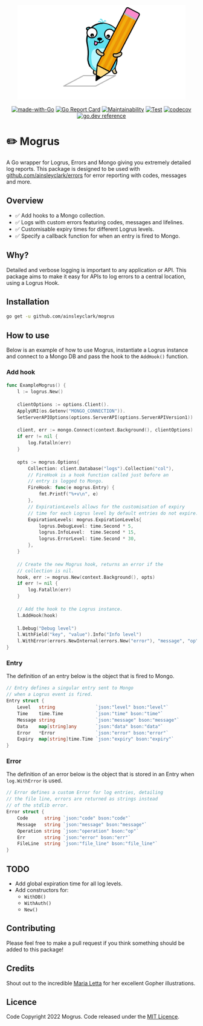<div align="center">
<img height="250" src="res/logo.svg?size=new" alt="Errors Logo" />
	
[![made-with-Go](https://img.shields.io/badge/Made%20with-Go-1f425f.svg)](http://golang.org)
[![Go Report Card](https://goreportcard.com/badge/github.com/ainsleyclark/mogrus)](https://goreportcard.com/report/github.com/ainsleyclark/mogrus)
[![Maintainability](https://api.codeclimate.com/v1/badges/b3afd7bf115341995077/maintainability)](https://codeclimate.com/github/ainsleyclark/mogrus/maintainability)
[![Test](https://github.com/ainsleyclark/mogrus/actions/workflows/test.yml/badge.svg?branch=master)](https://github.com/ainsleyclark/mogrus/actions/workflows/test.yml)
[![codecov](https://codecov.io/gh/ainsleyclark/mogrus/branch/master/graph/badge.svg?token=K27L8LS7DA)](https://codecov.io/gh/ainsleyclark/mogrus)
[![go.dev reference](https://img.shields.io/badge/go.dev-reference-007d9c?logo=go&logoColor=white&style=flat)](https://pkg.go.dev/github.com/ainsleyclark/mogrus)
	
</div>

# ✏️ Mogrus

A Go wrapper for Logrus, Errors and Mongo giving you extremely detailed log reports. This package is designed to be used
with [github.com/ainsleyclark/errors](https://github.com/ainsleyclark/errors) for error reporting with codes, messages and more.

## Overview

- ✅ Add hooks to a Mongo collection.
- ✅ Logs with custom errors featuring codes, messages and lifelines.
- ✅ Customisable expiry times for different Logrus levels.
- ✅ Specify a callback function for when an entry is fired to Mongo.

## Why?

Detailed and verbose logging is important to any application or API. This package aims to make it easy for APIs to log
errors to a central location, using a Logrus Hook.

## Installation

```bash
go get -u github.com/ainsleyclark/mogrus
```

## How to use

Below is an example of how to use Mogrus, instantiate a Logrus instance and connect to a Mongo DB and pass the hook to
the `AddHook()` function.

### Add hook

```go
func ExampleMogrus() {
	l := logrus.New()

	clientOptions := options.Client().
	ApplyURI(os.Getenv("MONGO_CONNECTION")).
	SetServerAPIOptions(options.ServerAPI(options.ServerAPIVersion1))

	client, err := mongo.Connect(context.Background(), clientOptions)
	if err != nil {
		log.Fatalln(err)
	}

	opts := mogrus.Options{
		Collection: client.Database("logs").Collection("col"),
		// FireHook is a hook function called just before an
		// entry is logged to Mongo.
		FireHook: func(e mogrus.Entry) {
			fmt.Printf("%+v\n", e)
		},
		// ExpirationLevels allows for the customisation of expiry
		// time for each Logrus level by default entries do not expire.
		ExpirationLevels: mogrus.ExpirationLevels{
			logrus.DebugLevel: time.Second * 5,
			logrus.InfoLevel:  time.Second * 15,
			logrus.ErrorLevel: time.Second * 30,
		},
	}

	// Create the new Mogrus hook, returns an error if the
	// collection is nil.
	hook, err := mogrus.New(context.Background(), opts)
	if err != nil {
		log.Fatalln(err)
	}

	// Add the hook to the Logrus instance.
	l.AddHook(hook)

	l.Debug("Debug level")
	l.WithField("key", "value").Info("Info level")
	l.WithError(errors.NewInternal(errors.New("error"), "message", "op")).Error("Error level")
}
```

### Entry

The definition of an entry below is the object that is fired to Mongo.

```go
// Entry defines a singular entry sent to Mongo
// when a Logrus event is fired.
Entry struct {
	Level   string               `json:"level" bson:"level"`
	Time    time.Time            `json:"time" bson:"time"`
	Message string               `json:"message" bson:"message"`
	Data    map[string]any       `json:"data" bson:"data"`
	Error   *Error               `json:"error" bson:"error"`
	Expiry  map[string]time.Time `json:"expiry" bson:"expiry"`
}
```

### Error

The definition of an error below is the object that is stored in an Entry when `log.WithError` is used.

```go
// Error defines a custom Error for log entries, detailing
// the file line, errors are returned as strings instead
// of the stdlib error.
Error struct {
	Code      string `json:"code" bson:"code"`
	Message   string `json:"message" bson:"message"`
	Operation string `json:"operation" bson:"op"`
	Err       string `json:"error" bson:"err"`
	FileLine  string `json:"file_line" bson:"file_line"`
}
```

## TODO

- Add global expiration time for all log levels.
- Add constructors for:
  - `WithDB()`
  - `WithAuth()`
  - `New()`

## Contributing

Please feel free to make a pull request if you think something should be added to this package!

## Credits

Shout out to the incredible [Maria Letta](https://github.com/MariaLetta) for her excellent Gopher illustrations.

## Licence

Code Copyright 2022 Mogrus. Code released under the [MIT Licence](LICENSE).
